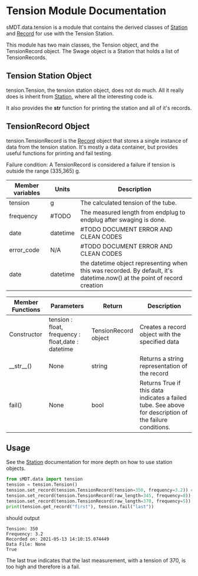 Tension Module Documentation
==========================

sMDT.data.tension is a module that contains the derived classes of [Station](station.md) and [Record](record.md) for use with the Tension Station. 

This module has two main classes, the Tension object, and the TensionRecord object. The Swage object is a Station that holds a list of TensionRecords.

Tension Station Object
--------------------
tension.Tension, the tension station object, does not do much. All it really does is inherit from [Station](station.md), where all the interesting code is. 

It also provides the __str__ function for printing the station and all of it's records.

TensionRecord Object
------------------
tension.TensionRecord is the [Record](record.md) object that stores a single instance of data from the tension station. 
It's mostly a data container, but provides useful functions for printing and fail testing. 

Failure condition: A TensionRecord is considered a failure if tension is outside the range (335,365) g.

Member variables|Units|Description
---|---|---
tension | g | The calculated tension of the tube.
frequency | #TODO | The measured length from endplug to endplug after swaging is done.
date | datetime | #TODO DOCUMENT ERROR AND CLEAN CODES 
error_code | N/A| #TODO DOCUMENT ERROR AND CLEAN CODES 
date | datetime | the datetime object representing when this was recorded. By default, it's datetime.now() at the point of record creation

Member Functions|Parameters|Return|Description
---|---|---|---
Constructor|tension : float, frequency : float,date : datetime | TensionRecord object | Creates a record object with the specified data
\_\_str\_\_()|None|string|Returns a string representation of the record
fail()|None|bool|Returns True if this data indicates a failed tube. See above for description of the failure conditions.

Usage
-----
See the [Station](station.md) documentation for more depth on how to use station objects. 
```python
from sMDT.data import tension
tension = tension.Tension()                                                #instantiate tension station object
tension.set_record(tension.TensionRecord(tension=350, frequency=3.2)) #add 3 TensionRecords to the tension station, nonsense values for frequency
tension.set_record(tension.TensionRecord(raw_length=345, frequency=8))
tension.set_record(tension.TensionRecord(raw_length=370, frequency=5))
print(tension.get_record("first"), tension.fail("last"))                   #print the first TensionRecord, and whether the tube fails based on the last record.
```
should output
```
Tension: 350
Frequency: 3.2
Recorded on: 2021-05-13 14:10:15.074449
Data File: None
True
```
The last true indicates that the last measurement, with a tension of 370, is too high and therefore is a fail.